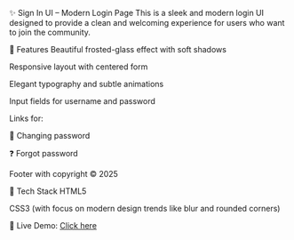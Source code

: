 ✨ Sign In UI – Modern Login Page
This is a sleek and modern login UI designed to provide a clean and welcoming experience for users who want to join the community.

🔹 Features
Beautiful frosted-glass effect with soft shadows

Responsive layout with centered form

Elegant typography and subtle animations

Input fields for username and password

Links for:

🔁 Changing password

❓ Forgot password

Footer with copyright © 2025

🧪 Tech Stack
HTML5

CSS3 (with focus on modern design trends like blur and rounded corners)


🔗 Live Demo: [Click here](https://your-live-site-url.com)
